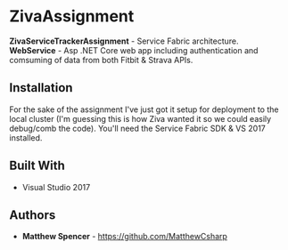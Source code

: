 # ZivaAssignment

**ZivaServiceTrackerAssignment** - Service Fabric architecture.</br>
**WebService** - Asp .NET Core web app including authentication and comsuming of data from both Fitbit & Strava APIs.

## Installation

For the sake of the assignment I've just got it setup for deployment to the local cluster (I'm guessing this is how Ziva wanted it so we could easily debug/comb the code). You'll need the Service Fabric SDK & VS 2017 installed.

## Built With

* Visual Studio 2017

## Authors

* **Matthew Spencer** - https://github.com/MatthewCsharp


